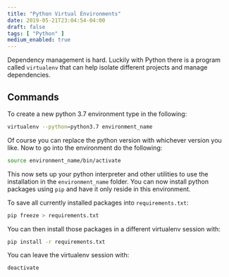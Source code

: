 ```yaml
---
title: "Python Virtual Environments"
date: 2019-05-21T23:04:54-04:00
draft: false
tags: [ "Python" ]
medium_enabled: true
---
```


Dependency management is hard.  Luckily with Python there is a program called `virtualenv` that can help isolate different projects and manage dependencies.

## Commands

To create a new python 3.7 environment type in the following:

```bash
virtualenv --python=python3.7 environment_name
```

Of course you can replace the python version with whichever version you like. Now to go into the environment do the following:

```bash
source environment_name/bin/activate
```

This now sets up your python interpreter and other utilities to use the installation in the `environment_name` folder. You can now install python packages using `pip` and have it only reside in this environment.

To save all currently installed packages into `requirements.txt`:

```bash
pip freeze > requirements.txt
```

You can then install those packages in a different virtualenv session with:

```bash
pip install -r requirements.txt
```

You can leave the virtualenv session with:

```bash
deactivate
```

